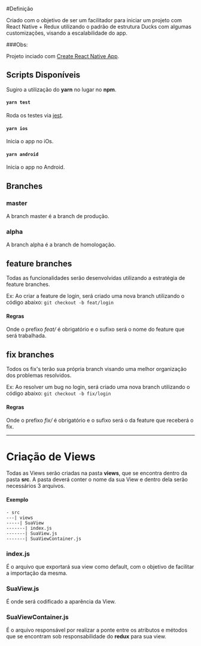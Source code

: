 #Definição

Criado com o objetivo de ser um facilitador para iniciar um projeto com React Native + Redux utilizando o padrão de estrutura Ducks com algumas customizações, visando a escalabilidade do app.

###Obs:

Projeto inciado com [Create React Native App](https://github.com/react-community/create-react-native-app).

## Scripts Disponíveis

Sugiro a utilização do **yarn** no lugar no **npm**.

#### `yarn test`

Roda os testes via [jest](https://github.com/facebook/jest).

#### `yarn ios`

Inicia o app no iOs.

#### `yarn android`

Inicia o app no Android.

## Branches

### master
A branch master é a branch de produção.

### alpha
A branch alpha é a branch de homologação.

## feature branches
Todas as funcionalidades serão desenvolvidas utilizando a estratégia de feature branches.

Ex: Ao criar a feature de login, será criado uma nova branch utilizando o código abaixo:
`git checkout -b feat/login`

#### Regras
Onde o prefixo *feat/* é obrigatório e o sufixo será o nome do feature que será trabalhada.

## fix branches
Todos os fix's terão sua própria branch visando uma melhor organização dos problemas resolvidos.

Ex: Ao resolver um bug no login, será criado uma nova branch utilizando o código abaixo:
`git checkout -b fix/login`

#### Regras
Onde o prefixo *fix/* é obrigatório e o sufixo será o da feature que receberá o fix.

___

# Criação de Views

Todas as Views serão criadas na pasta **views**, que se encontra dentro da pasta **src**.
A pasta deverá conter o nome da sua View e dentro dela serão necessários 3 arquivos.

#### Exemplo


```
- src
---| views
-----| SuaView
-------| index.js
-------| SuaView.js
-------| SuaViewContainer.js
```

### index.js
É o arquivo que exportará sua view como default, com o objetivo de facilitar a importação da mesma.

### SuaView.js
É onde será codificado a aparência da View.

### SuaViewContainer.js
É o arquivo responsável por realizar a ponte entre os atributos e métodos que se encontram sob responsabilidade do **redux** para sua view.
